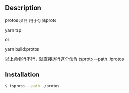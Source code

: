 
  
## Description
protos 项目 用于存储proto

yarn tsp  

or

yarn build:protos 

以上命令行不行，就直接运行这个命令 tsproto --path ./protos

## Installation

```bash
$ tsproto --path ./protos
```


